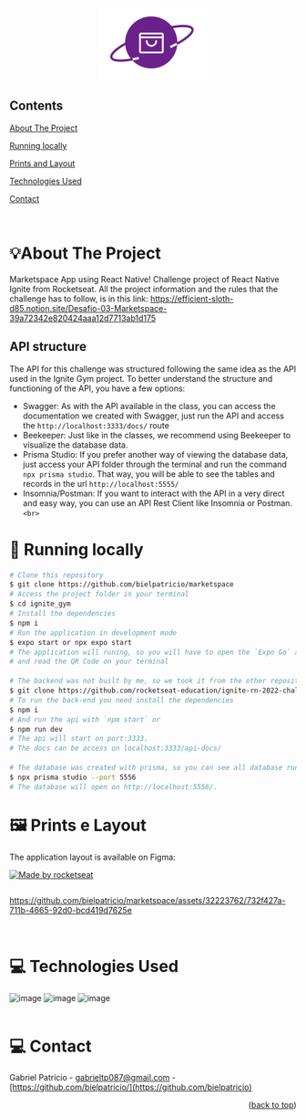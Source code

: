 <div id="top"></div>

<!-- PROJECT LOGO -->

<br />
<div align="center">
  <img src="src/assets/logo.svg" alt="Logo">
</div>

<!-- TABLE OF CONTENTS -->

## Contents

<p align="center">
    <p><a href="#about-the-project" title=" go to About the Project">About The Project</a></p>
    <p><a href="#-running-locally" title=" go to Running locally">Running locally</a></p>
    <p><a href="#-prints-e-layout" title=" go to Prints e Layout">Prints and Layout</a></p>
    <p><a href="#-technologies-used" title=" go to Technologies Used">Technologies Used</a></p>
    <p><a href="#-contact" title=" go to Contact">Contact</a></p>
  </p>

<br>
<!-- ABOUT THE PROJECT -->

# 💡About The Project

Marketspace App using React Native! Challenge project of React Native Ignite from Rocketseat.
All the project information and the rules that the challenge has to follow, is in this link: https://efficient-sloth-d85.notion.site/Desafio-03-Marketspace-39a72342e820424aaa12d7713ab1d175

## API structure

The API for this challenge was structured following the same idea as the API used in the Ignite Gym project. To better understand the structure and functioning of the API, you have a few options:

- Swagger: As with the API available in the class, you can access the documentation we created with Swagger, just run the API and access the `http://localhost:3333/docs/` route
- Beekeeper: Just like in the classes, we recommend using Beekeeper to visualize the database data.
- Prisma Studio: If you prefer another way of viewing the database data, just access your API folder through the terminal and run the command `npx prisma studio`. That way, you will be able to see the tables and records in the url `http://localhost:5555/`
- Insomnia/Postman: If you want to interact with the API in a very direct and easy way, you can use an API Rest Client like Insomnia or Postman.
  `<br>`

# 📱 Running locally

```bash
# Clone this repository
$ git clone https://github.com/bielpatricio/marketspace
# Access the project folder in your terminal
$ cd ignite_gym
# Install the dependencies
$ npm i
# Run the application in development mode
$ expo start or npx expo start
# The application will runing, so you will have to open the `Expo Go` app on your smartphone 
# and read the QR Code on your terminal

# The backend was not built by me, so we took it from the other repository
$ git clone https://github.com/rocketseat-education/ignite-rn-2022-challenge-marketspace-api.git
# To run the back-end you need install the dependencies 
$ npm i
# And run the api with `npm start` or
$ npm run dev
# The api will start on port:3333.
# The docs can be access on localhost:3333/api-docs/

# The database was created with prisma, so you can see all database running, if you use android studio, you cant run prisma on port 5555
$ npx prisma studio --port 5556
# The database will open on http://localhost:5556/.
```

# 🖼 Prints e Layout

The application layout is available on Figma:

<a href="https://www.figma.com/file/r2gfVHrqbvjsf7W8METTLg/Marketspace-(Copy)?t=m2vQokEltp2CG8D5-0">
  <img alt="Made by rocketseat" src="https://img.shields.io/badge/Acessar%20Layout%20-Figma-%2304D361">
</a>
<br>

<p align="center" style="display: flex; align-items: flex-start; justify-content: center;">

https://github.com/bielpatricio/marketspace/assets/32223762/732f427a-711b-4665-92d0-bcd419d7625e

<br>

# 💻 Technologies Used

 ![image](https://img.shields.io/badge/TypeScript-007ACC?style=for-the-badge&logo=typescript&logoColor=white) ![image](https://img.shields.io/badge/React_Native-20232A?style=for-the-badge&logo=react&logoColor=61DAFB) ![image](https://img.shields.io/badge/Expo-FFFFFF?style=for-the-badge&logo=expo&logoColor=black)
<br>
<br>

# 💻 Contact

Gabriel Patrício - gabrieltp087@gmail.com - [https://github.com/bielpatricio/](https://github.com/bielpatricio)

<p align="right">(<a href="#top">back to top</a>)</p>
